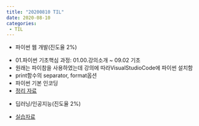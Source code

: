 ```yaml
---
title: "20200810 TIL"
date: 2020-08-10
categories: 
 - TIL
---  
```


+ 파이썬 웹 개발(진도율 2%)  
 - 01.파이썬 기초핵심 과정: 01.00.강의소개 ~ 09.02 기초  
 - 원래는 파이참을 사용하였는데 강의에 따라VisualStudioCode에 파이썬 설치함  
 - print함수의 separator, format옵션
 - 파이썬 기본 인코딩
 - [정리 자료](https://github.com/SuyeonChoi/TIL/blob/master/Python%20Web%20Developement/01.%20%ED%8C%8C%EC%9D%B4%EC%8D%AC%EA%B8%B0%EC%B4%88%ED%95%B5%EC%8B%AC%EA%B3%BC%EC%A0%95.md)

+ 딥러닝/인공지능(진도율 2%)  
 - [실습자료](https://github.com/SuyeonChoi/TIL/blob/master/Deep%20Learning(A.I.)/01.%20Python%20Programming/Chapter%2002%20-%2001.%20%EB%B3%80%EC%88%98%EC%9D%98%20%EC%9D%B4%ED%95%B4%20%EB%B0%8F%20%EA%B8%B0%EB%B3%B8%20%EB%8D%B0%EC%9D%B4%ED%84%B0%20%ED%83%80%EC%9E%85.ipynb)  
